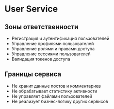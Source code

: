 # User Service

## Зоны ответственности
- Регистрация и аутентификация пользователей
- Управление профилями пользователей
- Управление ролями и правами доступа
- Управление сессиями пользователей
- Валидация токенов доступа

## Границы сервиса
- Не хранит данные постов и комментариев
- Не обрабатывает статистику активности
- Не управляет файлами пользователей
- Не реализует бизнес-логику других сервисов